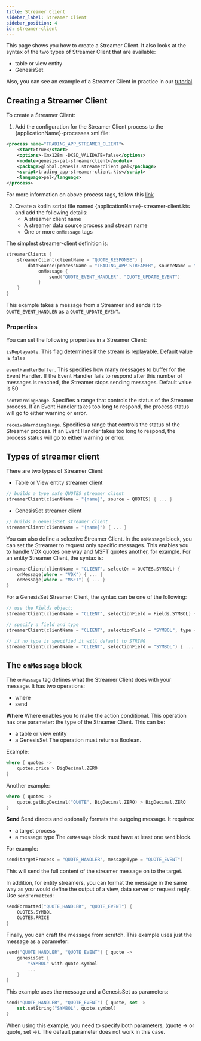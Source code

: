 ```yaml
---
title: Streamer Client
sidebar_label: Streamer Client
sidebar_position: 4
id: streamer-client
---
```


This page shows you how to create a Streamer Client. It also looks at the syntax of the two types of Streamer Client that are available: 

* table or view entity
* GenesisSet

Also, you can see an example of a Streamer Client in practice in our [tutorial](/tutorials/building-an-application/fix-gateway/).

## Creating a Streamer Client
To create a Streamer Client:

1. Add the configuration for the Streamer Client process to the {applicationName}-processes.xml file:

```xml
<process name="TRADING_APP_STREAMER_CLIENT">
    <start>true</start>
    <options>-Xmx128m -DXSD_VALIDATE=false</options>
    <module>genesis-pal-streamerclient</module>
    <package>global.genesis.streamerclient.pal</package>
    <script>trading_app-streamer-client.kts</script>
	<language>pal</language>
</process>
```

For more information on above process tags, follow this [link](/creating-applications/configure-runtime/processes-xml)

2. Create a kotlin script file named {applicationName}-streamer-client.kts and add the following details:
    * A streamer client name
    * A streamer data source process and stream name
    * One or more `onMessage` tags

The simplest streamer-client definition is:
```kotlin
streamerClients {
    streamerClient(clientName = "QUOTE_RESPONSE") {
        dataSource(processName = "TRADING_APP-STREAMER", sourceName = "ORDERS_OUT")
            onMessage {
                send("QUOTE_EVENT_HANDLER", "QUOTE_UPDATE_EVENT")
            }
    }
}
```

This example takes a message from a Streamer and sends it to `QUOTE_EVENT_HANDLER` as a `QUOTE_UPDATE_EVENT`.

### Properties
You can set the following properties in a Streamer Client:

`isReplayable`. This flag determines if the stream is replayable. Default value is `false`

`eventHandlerBuffer`. This specifies how many messages to buffer for the Event Handler. If the Event Handler fails to respond after this number of messages is reached, the Streamer stops sending messages. Default value is 50

`sentWarningRange`. Specifies a range that controls the status of the Streamer process.  If an Event Handler takes too long to respond, the process status will go to either warning or error. 

`receiveWarndingRange`. Specifies a range that controls the status of the Streamer process.  If an Event Handler takes too long to respond, the process status will go to either warning or error.  

## Types of streamer client

There are two types of Streamer Client:

* Table or View entity streamer client
```kotlin
// builds a type safe QUOTES streamer client
streamerClient(clientName = "{name}", source = QUOTES) { ... }
```
* GenesisSet streamer client
```kotlin
// builds a GenesisSet streamer client
streamerClient(clientName = "{name}") { ... }
```

You can also define a selective Streamer Client. In the `onMessage` block, you can set the Streamer to request only specific messages.
This enables you to handle VDX quotes one way and MSFT quotes another, for example. 
For an entity Streamer Client, the syntax is:

```kotlin
streamerClient(clientName = "CLIENT", selectOn = QUOTES.SYMBOL) {
    onMessage(where = "VDX") { ... }
    onMessage(where = "MSFT") { ... }
}
```

For a GenesisSet Streamer Client, the syntax can be one of the following:

```kotlin
// use the Fields object:
streamerClient(clientName = "CLIENT", selectionField = Fields.SYMBOL) { ... }

// specify a field and type
streamerClient(clientName = "CLIENT", selectionField = "SYMBOL", type = INTEGER) { ... }

// if no type is specified it will default to STRING
streamerClient(clientName = "CLIENT", selectionField = "SYMBOL") { ... }
```

## The `onMessage` block
The `onMessage` tag defines what the Streamer Client does with your message. It has two operations:

* where
* send

**Where** 
Where enables you to make the action conditional. 
This operation has one parameter: the type of the Streamer Client. This can be:
* a table or view entity
* a GenesisSet
The operation must return a Boolean.

Example:

```kotlin
where { quotes ->
    quotes.price > BigDecimal.ZERO
}
```
Another example:
```kotlin
where { quotes ->
    quote.getBigDecimal("QUOTE", BigDecimal.ZERO) > BigDecimal.ZERO
}
```

**Send**
Send directs and optionally formats the outgoing message. 
It requires:
* a target process
* a message type
The `onMessage` block must have at least one `send` block.

For example:
```kotlin
send(targetProcess = "QUOTE_HANDLER", messageType = "QUOTE_EVENT")
```

This will send the full content of the streamer message on to the target.

In addition, for entity streamers, you can format the message in the same way as you would define the output of a view, data server or request reply. Use `sendFormatted`:

```kotlin
sendFormatted("QUOTE_HANDLER", "QUOTE_EVENT") {
    QUOTES.SYMBOL
    QUOTES.PRICE
}
```
Finally, you can craft the message from scratch.
This example uses just the message as a parameter:

```kotlin
send("QUOTE_HANDLER", "QUOTE_EVENT") { quote ->
    genesisSet {
        "SYMBOL" with quote.symbol
        ...
    }
}
```
This example uses the message and a GenesisSet as parameters:

```kotlin
send("QUOTE_HANDLER", "QUOTE_EVENT") { quote, set ->
    set.setString("SYMBOL", quote.symbol)
}
```
When using this example, you need to specify both parameters, (quote -> or quote, set ->). The default parameter does not work in this case.